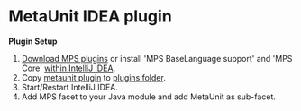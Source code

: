 # MetaUnit IDEA plugin
<b>Plugin Setup</b><br/>
1. <a target=_blank href="https://www.jetbrains.com/mps/download/">Download MPS plugins</a> or install 'MPS BaseLanguage support' and 'MPS Core' <a href="https://www.jetbrains.com/mps/download/">within IntelliJ IDEA</a>.<br/>
2. Copy <a target=_blank href="https://github.com/pfumi/metaunit-plugin/tree/master/plugin/metaunit">metaunit plugin</a> to <a target_blank href="https://www.jetbrains.com/idea/help/directories-used-by-intellij-idea-to-store-settings-caches-plugins-and-logs.html">plugins folder</a>.<br/>
3. Start/Restart IntelliJ IDEA.<br/>
4. Add MPS facet to your Java module and add MetaUnit as sub-facet.<br/>
